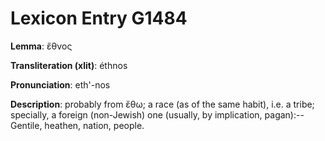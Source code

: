# Lexicon Entry G1484

**Lemma**: ἔθνος

**Transliteration (xlit)**: éthnos

**Pronunciation**: eth'-nos

**Description**:
probably from ἔθω; a race (as of the same habit), i.e. a tribe; specially, a foreign (non-Jewish) one (usually, by implication, pagan):--Gentile, heathen, nation, people.
